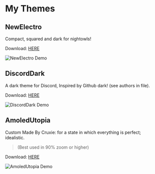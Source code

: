 # My Themes
## NewElectro
Compact, squared and dark for nightowls!

Download: [HERE](https://github.com/xcruxiex/PowercordThemes/blob/master/Themes/NewElectro/NewElectro.zip?raw=true)

![NewElectro Demo](https://i.imgur.com/XJRGGrb.png)

## DiscordDark
A dark theme for Discord, Inspired by Github dark! (see authors in file).

Download: [HERE](https://github.com/xcruxiex/PowercordThemes/blob/master/Themes/DiscordDark/DiscordDark.zip?raw=true)

![DiscordDark Demo](https://i.imgur.com/ADY4Xh9.png)


## AmoledUtopia
Custom Made By Cruxie: for a state in which everything is perfect; idealistic.
> (Best used in 90% zoom or higher)

Download: [HERE](https://github.com/xcruxiex/PowercordThemes/blob/master/Themes/AmoledUtopia/Amoled%20Utopia.zip?raw=true)

![AmoledUtopia Demo](https://i.imgur.com/bUwtCBU.png)

